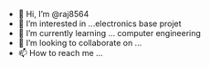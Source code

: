 - 👋 Hi, I’m @raj8564
- 👀 I’m interested in ...electronics base projet 
- 🌱 I’m currently learning ... computer engineering 
- 💞️ I’m looking to collaborate on ...
- 📫 How to reach me ...

<!---
raj8564/raj8564 is a ✨ special ✨ repository because its `README.md` (this file) appears on your GitHub profile.
You can click the Preview link to take a look at your changes.
--->

